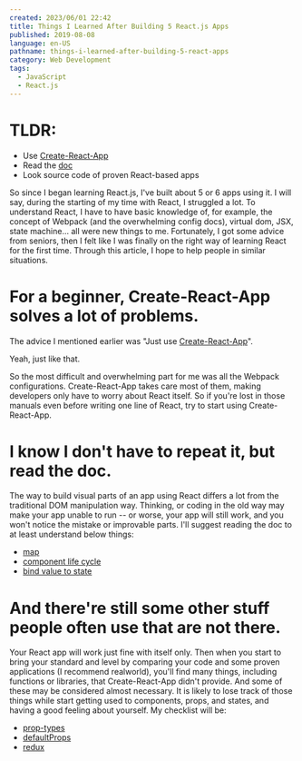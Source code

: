 ```yaml
---
created: 2023/06/01 22:42
title: Things I Learned After Building 5 React.js Apps
published: 2019-08-08
language: en-US
pathname: things-i-learned-after-building-5-react-apps
category: Web Development
tags:
  - JavaScript
  - React.js
---
```

# TLDR:

- Use [Create-React-App](https://create-react-app.dev/)
- Read the [doc](https://create-react-app.dev/docs/getting-started/)
- Look source code of proven React-based apps

So since I began learning React.js, I've built about 5 or 6 apps using it. I will say, during the starting of my time with React, I struggled a lot. To understand React, I have to have basic knowledge of, for example, the concept of Webpack (and the overwhelming config docs), virtual dom, JSX, state machine... all were new things to me. Fortunately, I got some advice from seniors, then I felt like I was finally on the right way of learning React for the first time. Through this article, I hope to help people in similar situations.

# For a beginner, Create-React-App solves a lot of problems.

The advice I mentioned earlier was "Just use [Create-React-App](https://facebook.github.io/create-react-app/)".

Yeah, just like that.

So the most difficult and overwhelming part for me was all the Webpack configurations. Create-React-App takes care most of them, making developers only have to worry about React itself. So if you're lost in those manuals even before writing one line of React, try to start using Create-React-App.

# I know I don't have to repeat it, but read the doc.

The way to build visual parts of an app using React differs a lot from the traditional DOM manipulation way. Thinking, or coding in the old way may make your app unable to run -- or worse, your app will still work, and you won't notice the mistake or improvable parts. I'll suggest reading the doc to at least understand below things:

- [map](https://reactjs.org/docs/lists-and-keys.html)
- [component life cycle](https://reactjs.org/docs/state-and-lifecycle.html)
- [bind value to state](https://reactjs.org/docs/forms.html)

# And there're still some other stuff people often use that are not there.

Your React app will work just fine with itself only. Then when you start to bring your standard and level by comparing your code and some proven applications (I recommend realworld), you'll find many things, including functions or libraries, that Create-React-App didn't provide. And some of these may be considered almost necessary. It is likely to lose track of those things while start getting used to components, props, and states, and having a good feeling about yourself. My checklist will be:

- [prop-types](https://github.com/facebook/prop-types)
- [defaultProps](https://reactjs.org/docs/typechecking-with-proptypes.html#default-prop-values)
- [redux](https://redux.js.org/)
